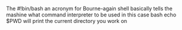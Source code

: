 The #!bin/bash an acronym for Bourne-again shell basically tells the mashine what command interpreter to be used in this case bash
echo $PWD will print the current directory you work on
